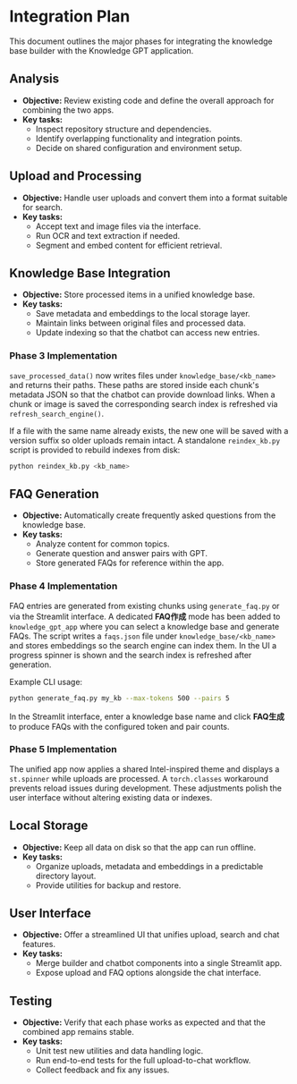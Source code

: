 # Integration Plan

This document outlines the major phases for integrating the knowledge base builder with the Knowledge GPT application.

## Analysis
- **Objective:** Review existing code and define the overall approach for combining the two apps.
- **Key tasks:**
  - Inspect repository structure and dependencies.
  - Identify overlapping functionality and integration points.
  - Decide on shared configuration and environment setup.

## Upload and Processing
- **Objective:** Handle user uploads and convert them into a format suitable for search.
- **Key tasks:**
  - Accept text and image files via the interface.
  - Run OCR and text extraction if needed.
  - Segment and embed content for efficient retrieval.

## Knowledge Base Integration
- **Objective:** Store processed items in a unified knowledge base.
- **Key tasks:**
  - Save metadata and embeddings to the local storage layer.
  - Maintain links between original files and processed data.
  - Update indexing so that the chatbot can access new entries.

### Phase 3 Implementation

`save_processed_data()` now writes files under `knowledge_base/<kb_name>` and
returns their paths. These paths are stored inside each chunk's metadata JSON so
that the chatbot can provide download links. When a chunk or image is saved the
corresponding search index is refreshed via `refresh_search_engine()`.

If a file with the same name already exists, the new one will be saved with a
version suffix so older uploads remain intact. A standalone `reindex_kb.py`
script is provided to rebuild indexes from disk:

```bash
python reindex_kb.py <kb_name>
```

## FAQ Generation
- **Objective:** Automatically create frequently asked questions from the knowledge base.
- **Key tasks:**
  - Analyze content for common topics.
  - Generate question and answer pairs with GPT.
  - Store generated FAQs for reference within the app.

### Phase 4 Implementation

FAQ entries are generated from existing chunks using `generate_faq.py` or via the
Streamlit interface. A dedicated **FAQ作成** mode has been added to
`knowledge_gpt_app` where you can select a knowledge base and generate FAQs.
The script writes a `faqs.json` file under `knowledge_base/<kb_name>` and stores
embeddings so the search engine can index them. In the UI a progress spinner is
shown and the search index is refreshed after generation.

Example CLI usage:

```bash
python generate_faq.py my_kb --max-tokens 500 --pairs 5
```

In the Streamlit interface, enter a knowledge base name and click **FAQ生成** to
produce FAQs with the configured token and pair counts.

### Phase 5 Implementation

The unified app now applies a shared Intel-inspired theme and displays a
`st.spinner` while uploads are processed. A `torch.classes` workaround prevents
reload issues during development. These adjustments polish the user interface
without altering existing data or indexes.

## Local Storage
- **Objective:** Keep all data on disk so that the app can run offline.
- **Key tasks:**
  - Organize uploads, metadata and embeddings in a predictable directory layout.
  - Provide utilities for backup and restore.

## User Interface
- **Objective:** Offer a streamlined UI that unifies upload, search and chat features.
- **Key tasks:**
  - Merge builder and chatbot components into a single Streamlit app.
  - Expose upload and FAQ options alongside the chat interface.

## Testing
- **Objective:** Verify that each phase works as expected and that the combined app remains stable.
- **Key tasks:**
  - Unit test new utilities and data handling logic.
  - Run end-to-end tests for the full upload-to-chat workflow.
  - Collect feedback and fix any issues.

